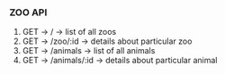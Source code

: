 ### ZOO API

1. GET -> / -> list of all zoos
2. GET -> /zoo/:id -> details about particular zoo
3. GET -> /animals -> list of all animals
4. GET -> /animals/:id -> details about particular animal